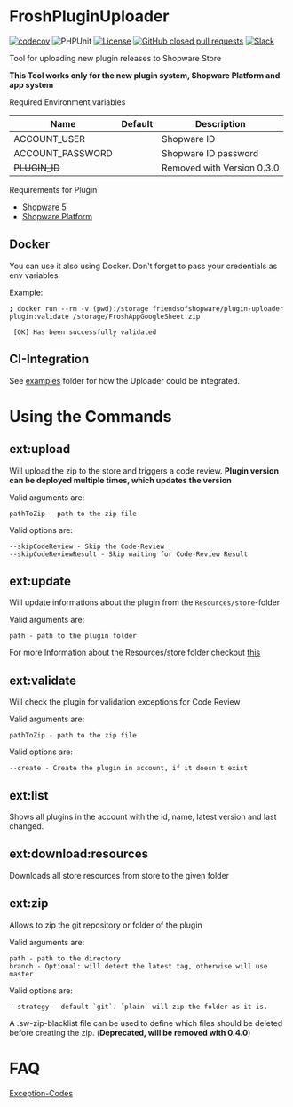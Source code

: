 # FroshPluginUploader
[![codecov](https://codecov.io/gh/FriendsOfShopware/FroshPluginUploader/branch/master/graph/badge.svg)](https://codecov.io/gh/FriendsOfShopware/FroshPluginUploader)
![PHPUnit](https://github.com/FriendsOfShopware/FroshPluginUploader/workflows/PHPUnit/badge.svg)
[![License](https://img.shields.io/github/license/FriendsOfShopware/FroshPluginUploader.svg)](https://github.com/FriendsOfShopware/FroshPluginUploader/blob/master/license.txt)
[![GitHub closed pull requests](https://img.shields.io/github/issues-pr-closed/FriendsOfShopware/FroshPluginUploader.svg)](https://github.com/FriendsOfShopware/FroshPluginUploader/pulls)
[![Slack](https://img.shields.io/badge/chat-on%20slack-%23ECB22E)](https://slack.shopware.com?utm_source=badge&utm_medium=badge&utm_campaign=pr-badge)

Tool for uploading new plugin releases to Shopware Store

**This Tool works only for the new plugin system, Shopware Platform and app system**

Required Environment variables

| Name             	| Default 	| Description                                                         	|
|------------------	|---------	|---------------------------------------------------------------------	|
| ACCOUNT_USER     	|         	| Shopware ID                                                         	|
| ACCOUNT_PASSWORD 	|         	| Shopware ID password                                                	|
| ~~PLUGIN_ID~~    	|         	| Removed with Version 0.3.0 	                                        |

Requirements for Plugin

* [Shopware 5](https://github.com/FriendsOfShopware/FroshPluginUploader/wiki/Shopware-5-Plugins)
* [Shopware Platform](https://github.com/FriendsOfShopware/FroshPluginUploader/wiki/Shopware-Platform-Plugin)

## Docker

You can use it also using Docker. Don't forget to pass your credentials as env variables.

Example: 
```
❯ docker run --rm -v (pwd):/storage friendsofshopware/plugin-uploader plugin:validate /storage/FroshAppGoogleSheet.zip

 [OK] Has been successfully validated                                           
```

## CI-Integration

See [examples](https://github.com/FriendsOfShopware/FroshPluginUploader/tree/master/examples/ci) folder for how the Uploader could be integrated.

# Using the Commands

## ext:upload

Will upload the zip to the store and triggers a code review.
**Plugin version can be deployed multiple times, which updates the version**

Valid arguments are:

```
pathToZip - path to the zip file
```

Valid options are:
```
--skipCodeReview - Skip the Code-Review
--skipCodeReviewResult - Skip waiting for Code-Review Result
```


## ext:update

Will update informations about the plugin from the `Resources/store`-folder

Valid arguments are:

```
path - path to the plugin folder
```

For more Information about the Resources/store folder checkout [this](https://github.com/FriendsOfShopware/FroshPluginUploader/wiki/Resources-store-Folder)

## ext:validate

Will check the plugin for validation exceptions for Code Review

Valid arguments are:

```
pathToZip - path to the zip file
```

Valid options are:
```
--create - Create the plugin in account, if it doesn't exist
```

## ext:list

Shows all plugins in the account with the id, name, latest version and last changed.

## ext:download:resources

Downloads all store resources from store to the given folder

## ext:zip

Allows to zip the git repository or folder of the plugin

Valid arguments are:
```
path - path to the directory
branch - Optional: will detect the latest tag, otherwise will use master
```

Valid options are:
```
--strategy - default `git`. `plain` will zip the folder as it is.
```

A .sw-zip-blacklist file can be used to define which files should be deleted before creating the zip. (**Deprecated, will be removed with 0.4.0**)

# FAQ

[Exception-Codes](https://github.com/FriendsOfShopware/FroshPluginUploader/wiki/PluginsException-Codes)

